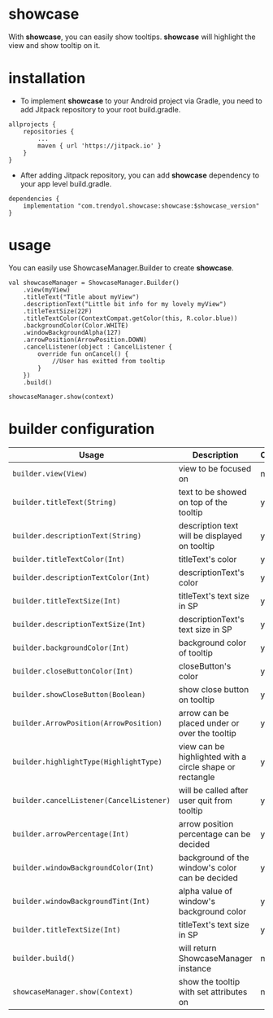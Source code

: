 # showcase
With **showcase**, you can easily show tooltips. **showcase** will highlight the view and show tooltip on it.
# installation
 - To implement **showcase** to your Android project via Gradle, you need to add Jitpack repository to your root build.gradle.
```
allprojects {
    repositories {
        ...
        maven { url 'https://jitpack.io' }
    }
}
```
 - After adding Jitpack repository, you can add **showcase** dependency to your app level build.gradle.
```
dependencies {
    implementation "com.trendyol.showcase:showcase:$showcase_version"
}
```
# usage
You can easily use ShowcaseManager.Builder to create **showcase**.
```
val showcaseManager = ShowcaseManager.Builder()  
    .view(myView)  
    .titleText("Title about myView")  
    .descriptionText("Little bit info for my lovely myView")  
    .titleTextSize(22F)  
    .titleTextColor(ContextCompat.getColor(this, R.color.blue))  
    .backgroundColor(Color.WHITE)  
    .windowBackgroundAlpha(127)  
    .arrowPosition(ArrowPosition.DOWN)
    .cancelListener(object : CancelListener {  
	    override fun onCancel() {  
			//User has exitted from tooltip
	    }  
	})
    .build()  
  
showcaseManager.show(context)
```
# builder configuration
| Usage         | Description | Optional | Default Value |
| ------------- |-------------| ------------- |------------- |
| `builder.view(View)` | view to be focused on | no | |
| `builder.titleText(String)` | text to be showed on top of the tooltip | yes | "" |
| `builder.descriptionText(String)` | description text will be displayed on tooltip | yes | "" |
| `builder.titleTextColor(Int)` | titleText's color | yes | Color.BLACK |
| `builder.descriptionTextColor(Int)` | descriptionText's color | yes | Color.BLACK |
| `builder.titleTextSize(Int)` | titleText's text size in SP | yes | 18 SP |
| `builder.descriptionTextSize(Int)` | descriptionText's text size in SP | yes | 14 SP |
| `builder.backgroundColor(Int)` | background color of tooltip | yes | Color.WHITE |
| `builder.closeButtonColor(Int)` | closeButton's color | yes | Color.BLACK |
| `builder.showCloseButton(Boolean)` | show close button on tooltip | yes | true |
| `builder.ArrowPosition(ArrowPosition)` | arrow can be placed under or over the tooltip | yes | ArrowPosition.AUTO |
| `builder.highlightType(HighlightType)` | view can be highlighted with a circle shape or rectangle | yes | HighlightType.RECTANGLE |
| `builder.cancelListener(CancelListener)` | will be called after user quit from tooltip | yes | null |
| `builder.arrowPercentage(Int)` | arrow position percentage can be decided | yes | null |
| `builder.windowBackgroundColor(Int)` | background of the window's color can be decided | yes | Color.BLACK |
| `builder.windowBackgroundTint(Int)` | alpha value of window's background color | yes | 204 |
| `builder.titleTextSize(Int)` | titleText's text size in SP | yes | 18 |
| `builder.build()` | will return ShowcaseManager instance | no |  |
| `showcaseManager.show(Context)` | show the tooltip with set attributes on  | no |  |
